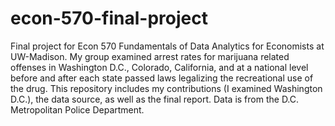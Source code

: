 # econ-570-final-project

Final project for Econ 570 Fundamentals of Data Analytics for Economists at UW-Madison. My group examined arrest rates for marijuana related offenses in Washington D.C., Colorado, California, and at a national level before and after each state passed laws legalizing the recreational use of the drug. This repository includes my contributions (I examined Washington D.C.), the data source, as well as the final report. Data is from the D.C. Metropolitan Police Department.
